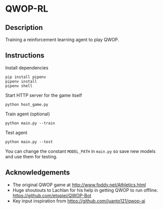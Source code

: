 # QWOP-RL

## Description

Training a reinforcement learning agent to play QWOP.

## Instructions

Install dependencies

```
pip install pipenv
pipenv install
pipenv shell
```

Start HTTP server for the game itself

```
python host_game.py
```

Train agent (optional)

```
python main.py --train
```

Test agent

```
python main.py --test

```

You can change the constant `MODEL_PATH` in `main.py` so save new models and use them
for testing.

## Acknowledgements

- The original QWOP game at http://www.foddy.net/Athletics.html
- Huge shoutouts to Lachlan for his help in getting QWOP to run offline.
  https://github.com/etopiei/QWOP-Bot
- Key input inspiration from https://github.com/juanto121/qwop-ai
